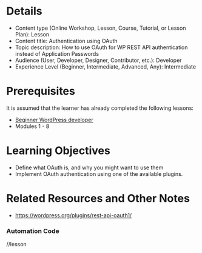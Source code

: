 # Details

- Content type (Online Workshop, Lesson, Course, Tutorial, or Lesson Plan): Lesson
- Content title: Authentication using OAuth
- Topic description: How to use OAuth for WP REST API authentication instead of Application Passwords
- Audience (User, Developer, Designer, Contributor, etc.): Developer
- Experience Level (Beginner, Intermediate, Advanced, Any): Intermediate

# Prerequisites
 <!--
 What lessons on learn.wordpress.org should the learner have already completed?
 -->

It is assumed that the learner has already completed the following lessons:
- [Beginner WordPress developer](https://learn.wordpress.org/course/beginner-wordpress-developer/)
- Modules 1 - 8

# Learning Objectives
 <!--
 What will the learner be able to do as a result of this content?
 -->
- Define what OAuth is, and why you might want to use them
- Implement OAuth authentication using one of the available plugins.
# Related Resources and Other Notes
- https://wordpress.org/plugins/rest-api-oauth1/
### Automation Code
 <!-- 
 Under this comment, type two slashes (//) followed by the code that represents the content type. (Like //example) 
 - Online Workshop = online-workshop
 - Lesson = lesson
 - Course = course
 - Tutorial = tutorial
 - Lesson Plan = teach
 Once submitted, that code will add a new comment to the issue with the relevant development checklist.
 -->
//lesson